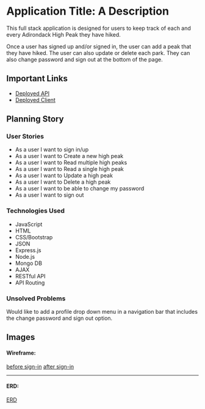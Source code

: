 # Application Title: A Description

This full stack application is designed for users to keep track of each and every Adirondack High Peak they have hiked.

Once a user has signed up and/or signed in, the user can add a peak that they have hiked. The user can also update or delete each park. They can also change password and sign out at the bottom of the page.

## Important Links

- [Deployed API](https://pure-cove-28225.herokuapp.com/)
- [Deployed Client](https://kirkemmons.github.io/high-peaks-client/)

## Planning Story

### User Stories

- As a user I want to sign in/up
- As a user I want to Create a new high peak
- As a user I want to Read multiple high peaks
- As a user I want to Read a single high peak
- As a user I want to Update a high peak
- As a user I want to Delete a high peak
- As a user I want to be able to change my password
- As a user I want to sign out

### Technologies Used

- JavaScript
- HTML
- CSS/Bootstrap
- JSON
- Express.js
- Node.js
- Mongo DB
- AJAX
- RESTful API
- API Routing

### Unsolved Problems

Would like to add a profile drop down menu in a navigation bar that includes the change password and sign out option.

## Images

#### Wireframe:
[before sign-in](https://i.imgur.com/5zzKtSg.jpeg)
[after sign-in](https://i.imgur.com/u7yFT66.jpg)

---

#### ERD:
[ERD](https://i.imgur.com/8PweEqe.jpg)
